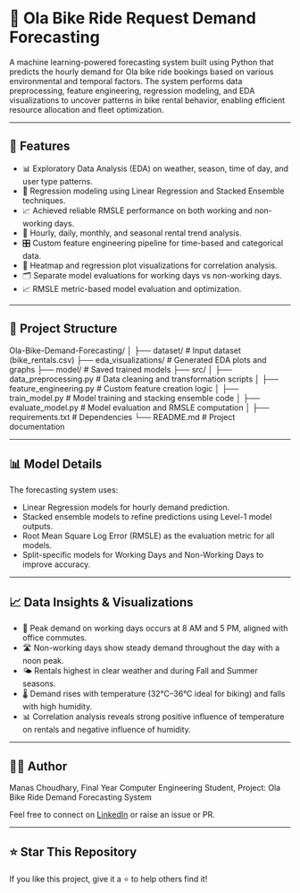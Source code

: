 # 🛵 Ola Bike Ride Request Demand Forecasting

A machine learning-powered forecasting system built using Python that predicts the hourly demand for Ola bike ride bookings based on various environmental and temporal factors. The system performs data preprocessing, feature engineering, regression modeling, and EDA visualizations to uncover patterns in bike rental behavior, enabling efficient resource allocation and fleet optimization.

---

## 🚀 Features

- 📊 Exploratory Data Analysis (EDA) on weather, season, time of day, and user type patterns.
- 🧠 Regression modeling using Linear Regression and Stacked Ensemble techniques.
- 📈 Achieved reliable RMSLE performance on both working and non-working days.
- 📅 Hourly, daily, monthly, and seasonal rental trend analysis.
- 🎛️ Custom feature engineering pipeline for time-based and categorical data.
- 📌 Heatmap and regression plot visualizations for correlation analysis.
- 🗂️ Separate model evaluations for working days vs non-working days.
- 📈 RMSLE metric-based model evaluation and optimization.

---

## 📁 Project Structure

Ola-Bike-Demand-Forecasting/
│
├── dataset/                      # Input dataset (bike_rentals.csv)
├── eda_visualizations/           # Generated EDA plots and graphs
├── model/                        # Saved trained models
├── src/
│   ├── data_preprocessing.py     # Data cleaning and transformation scripts
│   ├── feature_engineering.py    # Custom feature creation logic
│   ├── train_model.py            # Model training and stacking ensemble code
│   ├── evaluate_model.py         # Model evaluation and RMSLE computation
│
├── requirements.txt              # Dependencies
└── README.md                     # Project documentation

---

## 📊 Model Details

The forecasting system uses:
- Linear Regression models for hourly demand prediction.
- Stacked ensemble models to refine predictions using Level-1 model outputs.
- Root Mean Square Log Error (RMSLE) as the evaluation metric for all models.
- Split-specific models for Working Days and Non-Working Days to improve accuracy.

---

## 📈 Data Insights & Visualizations

- 📅 Peak demand on working days occurs at 8 AM and 5 PM, aligned with office commutes.
- 🛣️ Non-working days show steady demand throughout the day with a noon peak.
- 🌤️ Rentals highest in clear weather and during Fall and Summer seasons.
- 🌡️ Demand rises with temperature (32°C–36°C ideal for biking) and falls with high humidity.
- 📊 Correlation analysis reveals strong positive influence of temperature on rentals and negative influence of humidity.

---

## 🙋‍♂️ Author

Manas Choudhary,
Final Year Computer Engineering Student,
Project: Ola Bike Ride Demand Forecasting System

Feel free to connect on [LinkedIn](www.linkedin.com/in/contactmanaschoudhary) or raise an issue or PR.

---

## ⭐ Star This Repository
If you like this project, give it a ⭐ to help others find it!
